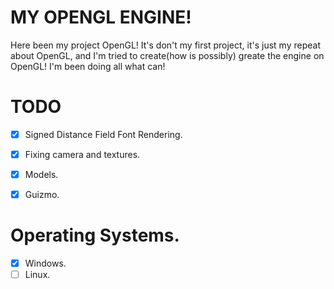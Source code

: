 # MY OPENGL ENGINE!
Here been my project OpenGL! It's don't my first project, it's just my repeat about OpenGL, and I'm tried to create(how is possibly) greate the engine on OpenGL! I'm been doing all what can!

# TODO
- [X] Signed Distance Field Font Rendering.
- [X] Fixing camera and textures.
- [X] Models.
- [X] Guizmo.


# Operating Systems.
- [X] Windows.
- [ ] Linux.

